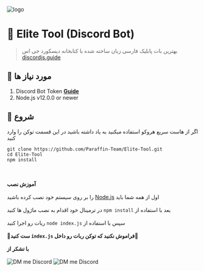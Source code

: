 
![logo](https://cdn.discordapp.com/attachments/799297746217467944/801081730735931462/elite_bg_yellow_orange.jpg)

# 🤖 Elite Tool (Discord Bot)
> بهترین بات پابلیک فارسی زبان ساخته شده با کتابخانه دیسکورد جی اس [discordjs.guide](https://discordjs.guide)

## 🔧 مورد نیاز ها
1. Discord Bot Token **[Guide](https://discordjs.guide/preparations/setting-up-a-bot-application.html#creating-your-bot)**
2. Node.js v12.0.0 or newer

## 🚀 شروع

اگر از هاست سریع هروکو استفاده میکنید به یاد داشته باشید در این قسمت توکن را وارد کنید

```
git clone https://github.com/Paraffin-Team/Elite-Tool.git
cd Elite-Tool
npm install
```
<br><br>
**آموزش نصب**
<br><br>
را بر روی سیستم خود نصب کرده باشید <a href="https://nodejs.org/en/">Node.js</a> اول از همه شما باید 
<br><br>
در ترمینال خود اقدام به نصب ماژول ها کنید `npm install` بعد با استفاده از 
<br><br>
ربات رو اجرا کنید `node index.js` سپس با استفاده از 
<br><br>
**🔴ست کنید `index.js` فراموش نکنید که توکن ربات رو داخل🔴**
<br><br>
**با تشکر از**
<br><br>
![DM me Discord](https://discord.c99.nl/widget/theme-1/488958506280550402.png)
![DM me Discord](https://discord.c99.nl/widget/theme-1/490519932292038659.png)
